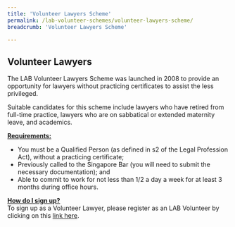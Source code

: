```yaml
---
title: 'Volunteer Lawyers Scheme'
permalink: /lab-volunteer-schemes/volunteer-lawyers-scheme/
breadcrumb: 'Volunteer Lawyers Scheme'

---
```


## Volunteer Lawyers 

The LAB Volunteer Lawyers Scheme was launched in 2008 to provide an opportunity for lawyers without practicing certificates to assist the less privileged.

Suitable candidates for this scheme include lawyers who have retired from full-time practice, lawyers who are on sabbatical or extended maternity leave, and academics.

<b> <u>Requirements: </u> </b> <br>
* You must be a Qualified Person (as defined in s2 of the Legal Profession Act), without a practicing certificate;
* Previously called to the Singapore Bar (you will need to submit the necessary documentation); and 
* Able to commit to work for not less than 1/2 a day a week for at least 3 months during office hours. <br>


<b> <u>How do I sign up? </u> </b> <br>
To sign up as a Volunteer Lawyer, please register as an LAB Volunteer by clicking on this [link here](https://eservices.mlaw.gov.sg/labesvc/?tabIndex=1).
